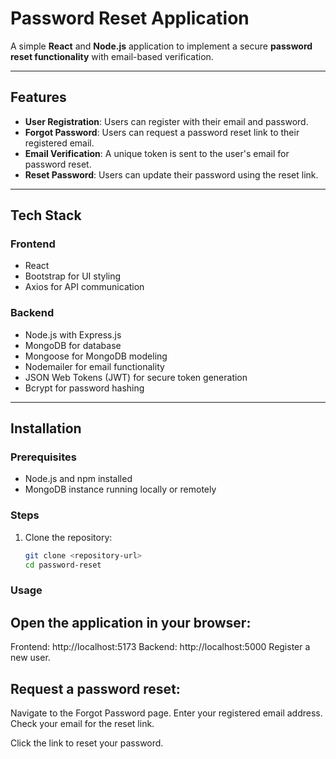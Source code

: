 # Password Reset Application

A simple **React** and **Node.js** application to implement a secure **password reset functionality** with email-based verification.

---

## Features

- **User Registration**: Users can register with their email and password.
- **Forgot Password**: Users can request a password reset link to their registered email.
- **Email Verification**: A unique token is sent to the user's email for password reset.
- **Reset Password**: Users can update their password using the reset link.

---

## Tech Stack

### Frontend
- React
- Bootstrap for UI styling
- Axios for API communication

### Backend
- Node.js with Express.js
- MongoDB for database
- Mongoose for MongoDB modeling
- Nodemailer for email functionality
- JSON Web Tokens (JWT) for secure token generation
- Bcrypt for password hashing

---

## Installation

### Prerequisites
- Node.js and npm installed
- MongoDB instance running locally or remotely

### Steps
1. Clone the repository:
   ```bash
   git clone <repository-url>
   cd password-reset


### Usage

## Open the application in your browser:

Frontend: http://localhost:5173
Backend: http://localhost:5000
Register a new user.

## Request a password reset:

Navigate to the Forgot Password page.
Enter your registered email address.
Check your email for the reset link.

Click the link to reset your password.